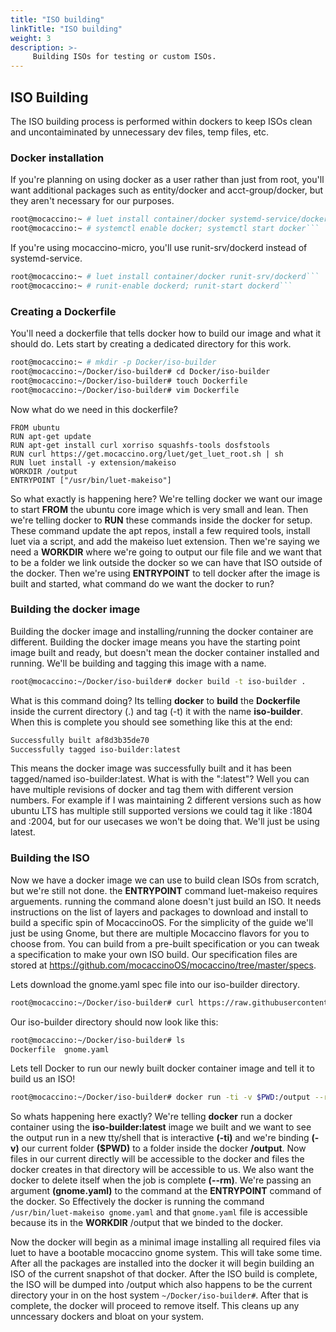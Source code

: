 ```yaml
---
title: "ISO building"
linkTitle: "ISO building"
weight: 3
description: >-
     Building ISOs for testing or custom ISOs.
---
```


## ISO Building

The ISO building process is performed within dockers to keep ISOs clean and uncontaiminated by unnecessary dev files, temp files, etc.

### Docker installation
If you're planning on using docker as a user rather than just from root, you'll want additional packages such as entity/docker and acct-group/docker, but they aren't necessary for our purposes.

```bash
root@mocaccino:~ # luet install container/docker systemd-service/dockerd```
root@mocaccino:~ # systemctl enable docker; systemctl start docker```
```
If you're using mocaccino-micro, you'll use runit-srv/dockerd instead of systemd-service.

```bash
root@mocaccino:~ # luet install container/docker runit-srv/dockerd```
root@mocaccino:~ # runit-enable dockerd; runit-start dockerd```
```

### Creating a Dockerfile

You'll need a dockerfile that tells docker how to build our image and what it should do. Lets start by creating a dedicated directory for this work.

```bash
root@mocaccino:~ # mkdir -p Docker/iso-builder
root@mocaccino:~/Docker/iso-builder# cd Docker/iso-builder
root@mocaccino:~/Docker/iso-builder# touch Dockerfile
root@mocaccino:~/Docker/iso-builder# vim Dockerfile
```
Now what do we need in this dockerfile?

```
FROM ubuntu
RUN apt-get update
RUN apt-get install curl xorriso squashfs-tools dosfstools
RUN curl https://get.mocaccino.org/luet/get_luet_root.sh | sh
RUN luet install -y extension/makeiso
WORKDIR /output
ENTRYPOINT ["/usr/bin/luet-makeiso"]
```

So what exactly is happening here? We're telling docker we want our image to start **FROM** the ubuntu core image which is very small and lean.
Then we're telling docker to **RUN** these commands inside the docker for setup. These command update the apt repos, install a few required tools, install luet via a script, and add the makeiso luet extension. Then we're saying we need a **WORKDIR** where we're going to output our file file and we want that to be a folder we link outside the docker so we can have that ISO outside of the docker. Then we're using **ENTRYPOINT** to tell docker after the image is built and started, what command do we want the docker to run? 

### Building the docker image

Building the docker image and installing/running the docker container are different. Building the docker image means you have the starting point image built and ready, but doesn't mean the docker container installed and running. We'll be building and tagging this image with a name.

```bash
root@mocaccino:~/Docker/iso-builder# docker build -t iso-builder .
```

What is this command doing? Its telling **docker** to **build** the **Dockerfile** inside the current directory (.) and tag (-t) it with the name **iso-builder**. When this is complete you should see something like this at the end:

```bash
Successfully built af8d3b35de70
Successfully tagged iso-builder:latest
```

This means the docker image was successfully built and it has been tagged/named iso-builder:latest. What is with the ":latest"? Well you can have multiple revisions of docker and tag them with different version numbers. For example if I was maintaining 2 different versions such as how ubuntu LTS has multiple still supported versions we could tag it like :1804 and :2004, but for our usecases we won't be doing that. We'll just be using latest.

### Building the ISO

Now we have a docker image we can use to build clean ISOs from scratch, but we're still not done.  the **ENTRYPOINT** command luet-makeiso requires arguements. running the command alone doesn't just build an ISO. It needs instructions on the list of layers and packages to download and install to build a specific spin of MocaccinoOS. For the simplicity of the guide we'll just be using Gnome, but there are multiple Mocaccino flavors for you to choose from. You can build from a pre-built specification or you can tweak a specification to make your own ISO build. Our specification files are stored at https://github.com/mocaccinoOS/mocaccino/tree/master/specs.

Lets download the gnome.yaml spec file into our iso-builder directory.

```bash
root@mocaccino:~/Docker/iso-builder# curl https://raw.githubusercontent.com/mocaccinoOS/mocaccino/master/specs/gnome.yaml
```

Our iso-builder directory should now look like this:

```bash
root@mocaccino:~/Docker/iso-builder# ls
Dockerfile  gnome.yaml
```

Lets tell Docker to run our newly built docker container image and tell it to build us an ISO!

```bash
root@mocaccino:~/Docker/iso-builder# docker run -ti -v $PWD:/output --rm iso-builder:latest gnome.yaml
```

So whats happening here exactly? We're telling **docker** run a docker container using the **iso-builder:latest** image we built and we want to see the output run in a new tty/shell that is interactive **(-ti)** and we're binding **(-v)** our current folder **($PWD)** to a folder inside the docker **/output**. Now files in our current directly will be accessible to the docker and files the docker creates in that directory will be accessible to us. We also want the docker to delete itself when the job is complete **(--rm)**. We're passing an argument **(gnome.yaml)** to the command at the **ENTRYPOINT** command of the docker. So Effectively the docker is running the command ```/usr/bin/luet-makeiso gnome.yaml``` and that ```gnome.yaml``` file is accessible because its in the **WORKDIR** /output that we binded to the docker.

Now the docker will begin as a minimal image installing all required files via luet to have a bootable mocaccino gnome system. This will take some time. After all the packages are installed into the docker it will begin building an ISO of the current snapshot of that docker. After the ISO build is complete, the ISO will be dumped into /output which also happens to be the current directory your in on the host system ```~/Docker/iso-builder#```. After that is complete, the docker will proceed to remove itself. This cleans up any unncessary dockers and bloat on your system.

